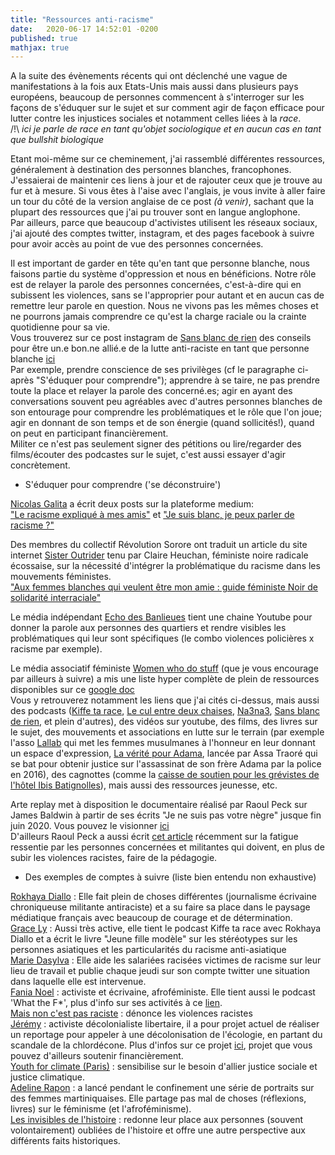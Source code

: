 ```yaml
---
title: "Ressources anti-racisme"
date:   2020-06-17 14:52:01 -0200
published: true
mathjax: true
---
```


A la suite des évènements récents qui ont déclenché une vague de manifestations à la fois aux Etats-Unis mais aussi dans plusieurs pays européens, beaucoup de personnes commencent à s'interroger sur les façons de s'éduquer sur le sujet et sur comment agir de façon efficace pour lutter contre les injustices sociales et notamment celles liées à la *race*. <br>
 /!\ *ici je parle de race en tant qu'objet sociologique et en aucun cas en tant que bullshit biologique*


Etant moi-même sur ce cheminement, j'ai rassemblé différentes ressources, généralement à destination des personnes blanches, francophones. J'essaierai de maintenir ces liens à jour et de rajouter ceux que je trouve au fur et à mesure. Si vous êtes à l'aise avec l'anglais, je vous invite à aller faire un tour du côté de la version anglaise de ce post *(à venir)*, sachant que la plupart des ressources que j'ai pu trouver sont en langue anglophone. <br>
Par ailleurs, parce que beaucoup d'activistes utilisent les réseaux sociaux, j'ai ajouté des comptes twitter, instagram, et des pages facebook à suivre pour avoir accès au point de vue des personnes concernées.

Il est important de garder en tête qu'en tant que personne blanche, nous faisons partie du système d'oppression et nous en bénéficions. Notre rôle  est de relayer la parole des personnes concernées, c'est-à-dire qui en subissent les violences, sans se l'approprier pour autant et en aucun cas de remettre leur parole en question. Nous ne vivons pas les mêmes choses et ne pourrons jamais comprendre ce qu'est la charge raciale ou la crainte quotidienne pour sa vie. <br>
Vous trouverez sur ce post instagram de [Sans blanc de rien](https://www.instagram.com/sansblancderien/) des conseils pour être un.e bon.ne allié.e de la lutte anti-raciste en tant que personne blanche [ici](https://www.instagram.com/p/CAaqdBYgZxq/) <br>
Par exemple, prendre conscience de ses privilèges (cf le paragraphe ci-après "S'éduquer pour comprendre"); apprendre à se taire, ne pas prendre toute la place et relayer la parole des concerné.es; agir en ayant des conversations souvent peu agréables avec d'autres personnes blanches de son entourage pour comprendre les problématiques et le rôle que l'on joue; agir en donnant de son temps et de son énergie (quand sollicités!), quand on peut en participant financièrement. <br>
Militer ce n'est pas seulement signer des pétitions ou lire/regarder des films/écouter des podcastes sur le sujet, c'est aussi essayer d'agir concrètement.

- S'éduquer pour comprendre ('se déconstruire')

[Nicolas Galita](https://medium.com/@NicolasGalita) a écrit deux posts sur la plateforme medium: <br>
["Le racisme expliqué à mes amis"](https://medium.com/d%C3%A9penser-repenser/le-racisme-expliqu%C3%A9-%C3%A0-mes-amis-f95c5735233e) et ["Je suis blanc, je peux parler de racisme ?"](https://medium.com/d%C3%A9penser-repenser/je-suis-blanc-je-peux-parler-de-racisme-4e1060adc247)

Des membres du collectif Révolution Sorore ont traduit un article du site internet [Sister Outrider](https://sisteroutrider.wordpress.com/) tenu par Claire Heuchan, féministe noire radicale écossaise, sur la nécessité d'intégrer la problématique du racisme dans les mouvements féministes. <br>
["Aux femmes blanches qui veulent être mon amie : guide féministe Noir de solidarité interraciale"](https://sisteroutrider.wordpress.com/2017/11/27/aux-femmes-blanches-qui-veulent-etre-mon-amie/?fbclid=IwAR12uvd-CMOiRNZw7FXHKC_2bLxnDw71Wi8vzM98CaKWNNr6xlK_DYy0nN8)

Le média indépendant [Echo des Banlieues](https://www.youtube.com/channel/UCAc9VOWTC_1E5DMVlp_Rtgg) tient une chaine Youtube pour donner la parole aux personnes des quartiers et rendre visibles les problématiques qui leur sont spécifiques (le  combo violences policières x racisme par exemple).

Le média associatif féministe [Women who do stuff](https://www.womenwhodostuff.com/) (que je vous encourage par ailleurs à suivre) a mis une liste hyper complète de plein de ressources disponibles sur ce [google doc](https://docs.google.com/document/d/1rZX6ovsbv90eId_EVUxynq-KDNqLE9iiZJuBKxCrsrQ/edit?usp=sharing) <br>
Vous y retrouverez notamment les liens que j'ai cités ci-dessus, mais aussi des podcasts ([Kiffe ta race](https://www.binge.audio/category/kiffetarace/), [Le cul entre deux chaises](https://linktr.ee/leculentredeuxchaises), [Na3na3](https://twitter.com/Na3na3Podcast/status/1223331363937497088), [Sans blanc de rien](https://www.instagram.com/sansblancderien/), et plein d'autres), des vidéos sur youtube, des films, des livres sur le sujet, des mouvements et associations en lutte sur le terrain (par exemple l'asso [Lallab](https://twitter.com/AssoLallab) qui met les femmes musulmanes à l'honneur en leur donnant un espace d'expression, [La vérité pour Adama](https://twitter.com/laveritepradama), lancée par Assa Traoré qui se bat pour obtenir justice sur l'assassinat de son frère Adama par la police en 2016), des cagnottes (comme la [caisse de soutien pour les grévistes de l'hôtel Ibis Batignolles](https://www.lepotsolidaire.fr/pot/0oz7r5n8)), mais aussi des ressources jeunesse, etc.

Arte replay met à disposition le documentaire réalisé par Raoul Peck sur James Baldwin à partir de ses écrits "Je ne suis pas votre nègre" jusque fin juin 2020. Vous pouvez le visionner [ici](https://www.arte.tv/fr/videos/051638-000-A/je-ne-suis-pas-votre-negre/) <br>
D'ailleurs Raoul Peck a aussi écrit [cet article](https://le1hebdo.fr/journal/jetouffe/301/1/article/j-touffe-3898.html) récemment sur la fatigue ressentie par les personnes concernées et militantes qui doivent, en plus de subir les violences racistes, faire de la pédagogie.


- Des exemples de comptes à suivre (liste bien entendu non exhaustive)

[Rokhaya Diallo](https://www.rokhayadiallo.com/) : Elle fait plein de choses différentes (journalisme écrivaine chroniqueuse militante antiraciste) et a su faire sa place dans le paysage médiatique français avec beaucoup de courage et de détermination. <br>
[Grace Ly](https://twitter.com/gracefullyfried) : Aussi très active, elle tient le podcast Kiffe ta race avec Rokhaya Diallo et a écrit le livre "Jeune fille modèle" sur les stéréotypes sur les personnes asiatiques et les particularités du racisme anti-asiatique <br> 
[Marie Dasylva](https://twitter.com/napilicaio) : Elle aide les salariées racisées victimes de racisme sur leur lieu de travail et publie chaque jeudi sur son compte twitter une situation dans laquelle elle est intervenue. <br>
[Fania Noel](https://www.instagram.com/fania_noel/) : activiste et écrivaine, afroféministe. Elle tient aussi le podcast 'What the F*', plus d'info sur ses activités à ce [lien](https://linktr.ee/fania_noel). <br>
[Mais non c'est pas raciste](https://www.instagram.com/maisnoncestpasraciste/) : dénonce les violences racistes <br>
[Jérémy](https://www.instagram.com/jeremybcn_/) : activiste décolonialiste libertaire, il a pour projet actuel de réaliser un reportage pour appeler à une décolonisation de l'écologie, en partant du scandale de la chlordécone. Plus d'infos sur ce projet [ici](https://www.kisskissbankbank.com/fr/projects/reportage-decolonisons-l-ecologie/tabs/description), projet que vous pouvez d'ailleurs soutenir financièrement. <br>
[Youth for climate (Paris)](https://www.instagram.com/youthforclimateparis/) : sensibilise sur le besoin d'allier justice sociale et justice climatique. <br>
[Adeline Rapon](https://www.instagram.com/adelinerapon/) : a lancé pendant le confinement une série de portraits sur des femmes martiniquaises. Elle partage pas mal de choses (réflexions, livres) sur le féminisme (et l'afroféminisme). <br>
[Les invisibles de l'histoire](https://www.instagram.com/lesinvisiblesdelhistoire/) : redonne leur place aux personnes (souvent volontairement) oubliées de l'histoire et offre une autre perspective aux différents faits historiques.
